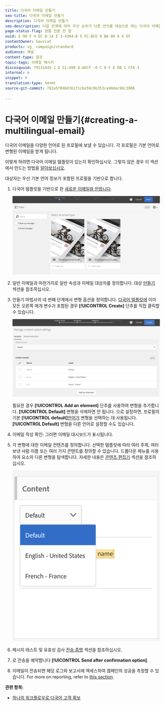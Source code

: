 ```yaml
---
title: 다국어 이메일 만들기
seo-title: 다국어 이메일 만들기
description: 다국어 이메일 만들기
seo-description: 다음 단계에 따라 우선 순위가 다른 언어를 대상으로 하는 다국어 이메일 대상자를 만듭니다.
page-status-flag: 정품 인증 안 함
uuid: E 90 F 4 EC 8-14 E 3-4304-B 5 FC-BCE 0 BA 08 A 4 EF
contentOwner: Sauviat
products: sg_ campaign/standard
audience: 채널
content-type: 참조
topic-tags: 이메일 메시지
discoiquuid: 79231445-1 D 51-499 A-ADCF -0 C 0 F 6 DB 1 CFA 3
internal: n
snippet: Y
translation-type: tm+mt
source-git-commit: 782a5f89b0361f1cbe59c9b353ca90dec90c3906

---
```



# 다국어 이메일 만들기{#creating-a-multilingual-email}

다국어 이메일을 다양한 언어로 된 프로필에 보낼 수 있습니다. 각 프로필은 기본 언어로 변형된 이메일을 받게 됩니다.

이렇게 하려면 다국어 이메일 템플릿이 있는지 확인하십시오. 그렇지 않은 경우 이 섹션에서 만드는 방법을 [알아보십시오](../../start/using/creating-a-multilingual-template.md).

대상자는 우선 기본 언어 정보가 포함된 프로필을 기반으로 합니다.

1. 다국어 템플릿을 기반으로 한 [새로운 이메일을 만듭니다](../../start/using/creating-a-multilingual-template.md).

   ![](assets/multi_create1.png)

1. 일반 이메일과 마찬가지로 일반 속성과 이메일 대상자를 정의합니다. 대상 [만들기](../../audiences/using/creating-audiences.md) 섹션을 참조하십시오.
1. 만들기 마법사의 네 번째 단계에서 변형 옵션을 정의합니다. [다국어 템플릿에](../../start/using/creating-a-multilingual-template.md) 이미 모든 오른쪽 매개 변수가 포함된 경우 **[!UICONTROL Create]** 단추를 직접 클릭할 수 있습니다.

   ![](assets/multi_create4.png)

   필요한 경우 **[!UICONTROL Add an element]** 단추를 사용하여 변형을 추가합니다. **[!UICONTROL Default]** 변형을 삭제하면 안 됩니다. 으로 설정하면, 프로필의 기본 **[!UICONTROL default]**[언어가](../../audiences/using/creating-profiles.md) 변형을 선택하는 데 사용됩니다. **[!UICONTROL Default]** 변형을 다른 언어로 설정할 수도 있습니다.

1. 이메일 작성 확인: 그러면 이메일 대시보드가 표시됩니다.
1. 각 변형에 대한 이메일 컨텐츠를 정의합니다. 선택한 템플릿에 따라 여러 주제, 여러 보낸 사람 이름 또는 여러 가지 콘텐트를 정의할 수 있습니다. 드롭다운 메뉴를 사용하여 요소의 다른 변형을 탐색합니다. 자세한 내용은 [콘텐츠 편집기](../../designing/using/about-email-content-design.md) 섹션을 참조하십시오.

   ![](assets/multi_selectcontent.png)

1. 메시지 테스트 및 유효성 검사 [전송 증명](../../sending/using/managing-test-profiles-and-sending-proofs.md#sending-proofs) 섹션을 참조하십시오.
1. 로 전송을 예약합니다 **[!UICONTROL Send after confirmation option]**.
1. 이메일이 전송되면 해당 로그와 보고서에 액세스하여 캠페인의 성공을 측정할 수 있습니다. For more on reporting, refer to [this section](../../reporting/using/about-dynamic-reports.md).

**관련 항목:**

* [하나의 워크플로우로 다국어 고객 확보](https://helpx.adobe.com/campaign/kb/simplify-campaign-management.html#Engageyourcustomersateverystep)
